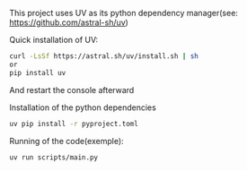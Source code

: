 
This project uses UV as its python dependency manager(see: https://github.com/astral-sh/uv)

Quick installation of UV:

```bash
curl -LsSf https://astral.sh/uv/install.sh | sh
or
pip install uv
```
And restart the console afterward


Installation of the python dependencies
```bash
uv pip install -r pyproject.toml
```



Running of the code(exemple):

```bash
uv run scripts/main.py
```
